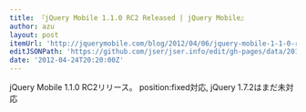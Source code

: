 ```yaml
---
title: 『jQuery Mobile 1.1.0 RC2 Released | jQuery Mobile』
author: azu
layout: post
itemUrl: 'http://jquerymobile.com/blog/2012/04/06/jquery-mobile-1-1-0-rc2/'
editJSONPath: 'https://github.com/jser/jser.info/edit/gh-pages/data/2012/04/index.json'
date: '2012-04-24T20:20:00Z'
---
```

jQuery Mobile 1.1.0 RC2リリース。
position:fixed対応, jQuery 1.7.2はまだ未対応
